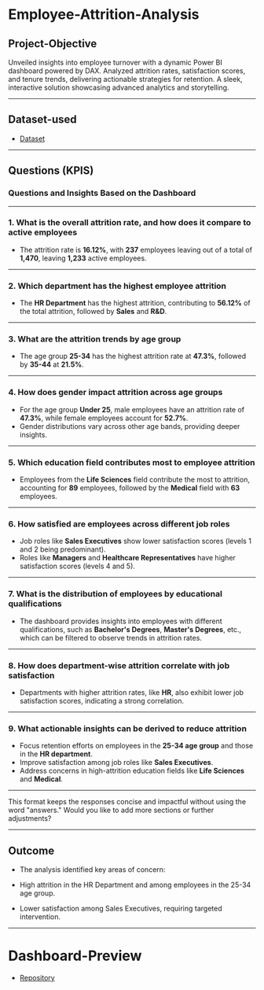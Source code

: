 # Employee-Attrition-Analysis
## Project-Objective
Unveiled insights into employee turnover with a dynamic Power BI dashboard powered by DAX. Analyzed attrition rates, satisfaction scores, and tenure trends, delivering actionable strategies for retention. A sleek, interactive solution showcasing advanced analytics and storytelling.

---
## Dataset-used
- <a href="https://github.com/KRANTHI1854/Employee-Attrition-Analysis/blob/main/hrdata.csv">Dataset</a> 

---
## Questions (KPIS)
### **Questions and Insights Based on the Dashboard**

---

### **1. What is the overall attrition rate, and how does it compare to active employees**

* The attrition rate is **16.12%**, with **237** employees leaving out of a total of **1,470**, leaving **1,233** active employees.

---

### **2. Which department has the highest employee attrition**

* The **HR Department** has the highest attrition, contributing to **56.12%** of the total attrition, followed by **Sales** and **R\&D**.

---

### **3. What are the attrition trends by age group**

* The age group **25-34** has the highest attrition rate at **47.3%**, followed by **35-44** at **21.5%**.

---

### **4. How does gender impact attrition across age groups**

* For the age group **Under 25**, male employees have an attrition rate of **47.3%**, while female employees account for **52.7%**.
* Gender distributions vary across other age bands, providing deeper insights.

---

### **5. Which education field contributes most to employee attrition**

* Employees from the **Life Sciences** field contribute the most to attrition, accounting for **89** employees, followed by the **Medical** field with **63** employees.

---

### **6. How satisfied are employees across different job roles**

* Job roles like **Sales Executives** show lower satisfaction scores (levels 1 and 2 being predominant).
* Roles like **Managers** and **Healthcare Representatives** have higher satisfaction scores (levels 4 and 5).

---

### **7. What is the distribution of employees by educational qualifications**

* The dashboard provides insights into employees with different qualifications, such as **Bachelor's Degrees**, **Master's Degrees**, etc., which can be filtered to observe trends in attrition rates.

---

### **8. How does department-wise attrition correlate with job satisfaction**

* Departments with higher attrition rates, like **HR**, also exhibit lower job satisfaction scores, indicating a strong correlation.

---

### **9. What actionable insights can be derived to reduce attrition**

* Focus retention efforts on employees in the **25-34 age group** and those in the **HR department**.
* Improve satisfaction among job roles like **Sales Executives**.
* Address concerns in high-attrition education fields like **Life Sciences** and **Medical**.

---

This format keeps the responses concise and impactful without using the word "answers." Would you like to add more sections or further adjustments?

---
## Outcome
* The analysis identified key areas of concern:

* High attrition in the HR Department and among employees in the 25-34 age group.

* Lower satisfaction among Sales Executives, requiring targeted intervention.

---
# Dashboard-Preview
- <a href="https://github.com/KRANTHI1854/Employee-Attrition-Analysis/blob/main/Screenshot%202025-022%20154516.png">Repository</a> 

